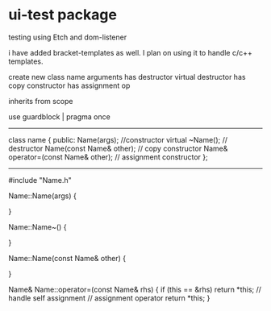 # ui-test package

testing using Etch and dom-listener

i have added bracket-templates as well. I plan on using it to handle c/c++
templates.


create new class
name
arguments
has destructor
virtual destructor
has copy constructor
has assignment op

inherits from
scope

use guardblock | pragma once

---------

class name {
  public:
    Name(args); //constructor
    virtual ~Name(); // destructor
    Name(const Name& other); // copy constructor
    Name& operator=(const Name& other); // assignment constructor
};

-----

#include "Name.h"

Name::Name(args) {

}

Name::Name~() {

}

Name::Name(const Name& other) {

}

Name& Name::operator=(const Name& rhs) {
    if (this == &rhs) return *this;   // handle self assignment
    // assignment operator
    return *this;
}
